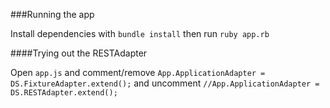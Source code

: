 ###Running the app

Install dependencies with `bundle install` then run `ruby app.rb`


####Trying out the RESTAdapter

Open `app.js` and comment/remove `App.ApplicationAdapter = DS.FixtureAdapter.extend();` and uncomment `//App.ApplicationAdapter = DS.RESTAdapter.extend();`